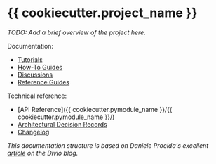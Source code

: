 # {{ cookiecutter.project_name }}

_TODO: Add a brief overview of the project here._


Documentation:

- [Tutorials](tutorials)
- [How-To Guides](how_to_guides)
- [Discussions](discussions)
- [Reference Guides](reference_guides)


Technical reference:

- [API Reference]({{ cookiecutter.pymodule_name }}/{{ cookiecutter.pymodule_name }}/)
- [Architectural Decision Records](ADRs/README.md)
- [Changelog](CHANGELOG.md)


_This documentation structure is based on Daniele Procida's excellent [article](https://www.divio.com/blog/documentation/) on the Divio blog._
